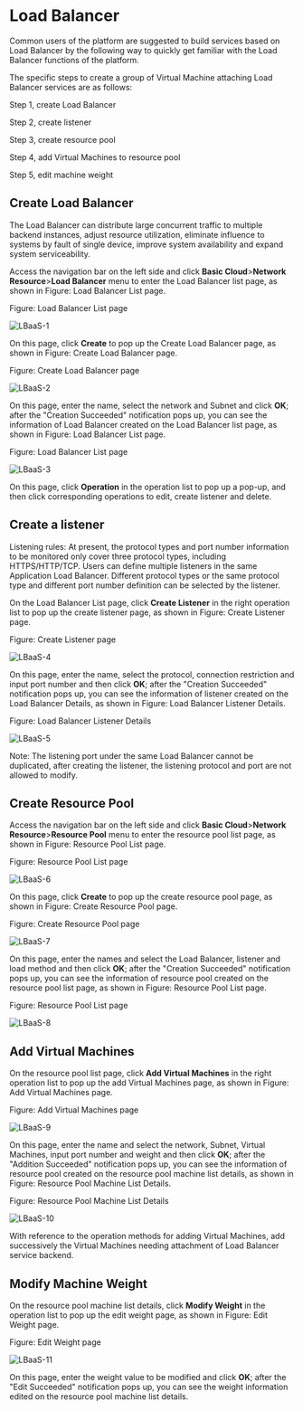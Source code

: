 # Load Balancer

Common users of the platform are suggested to build services based on Load Balancer by the following way to quickly get familiar with the Load Balancer functions of the platform.

The specific steps to create a group of Virtual Machine attaching Load Balancer services are as follows:

Step 1, create Load Balancer

Step 2, create listener

Step 3, create resource pool

Step 4, add Virtual Machines to resource pool

Step 5, edit machine weight



## Create Load Balancer

The Load Balancer can distribute large concurrent traffic to multiple backend instances, adjust resource utilization, eliminate influence to systems by fault of single device, improve system availability and expand system serviceability.

Access the navigation bar on the left side and click **Basic Cloud**>**Network Resource**>**Load Balancer** menu to enter the Load Balancer list page, as shown in Figure: Load Balancer List page.

Figure: Load Balancer List page

![LBaaS-1](../../../../image/JDStack-HCI/LBaaS-1.png)

On this page, click **Create** to pop up the Create Load Balancer page, as shown in Figure: Create Load Balancer page.

Figure: Create Load Balancer page

![LBaaS-2](../../../../image/JDStack-HCI/LBaaS-2.png)

On this page, enter the name, select the network and Subnet and click **OK**; after the "Creation Succeeded" notification pops up, you can see the information of Load Balancer created on the Load Balancer list page, as shown in Figure: Load Balancer List page.

Figure: Load Balancer List page

![LBaaS-3](../../../../image/JDStack-HCI/LBaaS-3.png)

On this page, click **Operation** in the operation list to pop up a pop-up, and then click corresponding operations to edit, create listener and delete.



## Create a listener

Listening rules: At present, the protocol types and port number information to be monitored only cover three protocol types, including HTTPS/HTTP/TCP. Users can define multiple listeners in the same Application Load Balancer. Different protocol types or the same protocol type and different port number definition can be selected by the listener.

On the Load Balancer List page, click **Create Listener** in the right operation list to pop up the create listener page, as shown in Figure: Create Listener page.

Figure: Create Listener page

![LBaaS-4](../../../../image/JDStack-HCI/LBaaS-4.png)

On this page, enter the name, select the protocol, connection restriction and input port number and then click **OK**; after the "Creation Succeeded" notification pops up, you can see the information of listener created on the Load Balancer Details, as shown in Figure: Load Balancer Listener Details.

Figure: Load Balancer Listener Details

![LBaaS-5](../../../../image/JDStack-HCI/LBaaS-5.png)

Note: The listening port under the same Load Balancer cannot be duplicated, after creating the listener, the listening protocol and port are not allowed to modify.



## Create Resource Pool

Access the navigation bar on the left side and click **Basic Cloud**>**Network Resource**>**Resource Pool** menu to enter the resource pool list page, as shown in Figure: Resource Pool List page.

Figure: Resource Pool List page

![LBaaS-6](../../../../image/JDStack-HCI/LBaaS-6.png)

On this page, click **Create** to pop up the create resource pool page, as shown in Figure: Create Resource Pool page.

Figure: Create Resource Pool page

![LBaaS-7](../../../../image/JDStack-HCI/LBaaS-7.png)



On this page, enter the names and select the Load Balancer, listener and load method and then click **OK**; after the "Creation Succeeded" notification pops up, you can see the information of resource pool created on the resource pool list page, as shown in Figure: Resource Pool List page.

Figure: Resource Pool List page

![LBaaS-8](../../../../image/JDStack-HCI/LBaaS-8.png)



## Add Virtual Machines

On the resource pool list page, click **Add Virtual Machines** in the right operation list to pop up the add Virtual Machines page, as shown in Figure: Add Virtual Machines page.

Figure: Add Virtual Machines page

![LBaaS-9](../../../../image/JDStack-HCI/LBaaS-9.png)

On this page, enter the name and select the network, Subnet, Virtual Machines, input port number and weight and then click **OK**; after the "Addition Succeeded" notification pops up, you can see the information of resource pool created on the resource pool machine list details, as shown in Figure: Resource Pool Machine List Details.

Figure: Resource Pool Machine List Details

![LBaaS-10](../../../../image/JDStack-HCI/LBaaS-10.png)

With reference to the operation methods for adding Virtual Machines, add successively the Virtual Machines needing attachment of Load Balancer service backend.



## Modify Machine Weight

On the resource pool machine list details, click **Modify Weight** in the operation list to pop up the edit weight page, as shown in Figure: Edit Weight page.

Figure: Edit Weight page

![LBaaS-11](../../../../image/JDStack-HCI/LBaaS-11.png)

On this page, enter the weight value to be modified and click **OK**; after the "Edit Succeeded" notification pops up, you can see the weight information edited on the resource pool machine list details.
